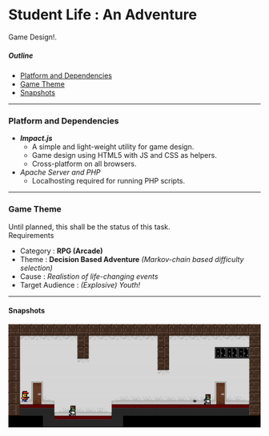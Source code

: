 # Student Life : An Adventure
Game Design!.<br>

##### Outline

- [Platform and Dependencies](#platform-and-dependencies)
- [Game Theme](#game-theme)
- [Snapshots](#snapshots)

****

### Platform and Dependencies

- ***Impact.js***
  - A simple and light-weight utility for game design.
  - Game design using HTML5 with JS and CSS as helpers.
  - Cross-platform on all browsers.
- *Apache Server and PHP*
  - Localhosting required for running PHP scripts.

****

### Game Theme

Until planned, this shall be the status of this task. <br>
Requirements

  - Category : **RPG (Arcade)**
  - Theme : **Decision Based Adventure** *(Markov-chain based difficulty selection)*
  - Cause : *Realistion of life-changing events*
  - Target Audience : *(Explosive) Youth!*

****

#### Snapshots

<p align="center">
        <img src = "https://github.com/jaymalk/Game/blob/master/readme_files/basic.gif">
</p>

